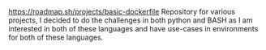 https://roadmap.sh/projects/basic-dockerfile
Repository for various projects, I decided to do the challenges in both python and BASH as I am interested in both of these languages and have use-cases in environments for both of these languages.
